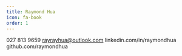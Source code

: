 ```yaml
---
title: Raymond Hua
icon: fa-book
order: 1
---
```


027 813 9659
rayrayhua@outlook.com
linkedin.com/in/raymondhua
github.com/raymondhua

